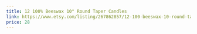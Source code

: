 ```yaml
---
title: 12 100% Beeswax 10" Round Taper Candles
link: https://www.etsy.com/listing/267862857/12-100-beeswax-10-round-taper-candles
price: 28
---
```

